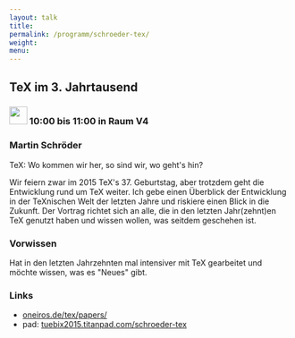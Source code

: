 ```yaml
---
layout: talk
title:
permalink: /programm/schroeder-tex/
weight: 
menu:
---
```

## TeX&nbsp;im&nbsp;3.&nbsp;Jahrtausend

### <img height = "32" src="../../images/talk.svg"> 10:00 bis 11:00 in Raum V4

### Martin&nbsp;Schröder

TeX: Wo kommen wir her, so sind wir, wo geht's hin?

Wir feiern zwar im 2015 TeX's 37. Geburtstag, aber trotzdem geht die Entwicklung rund um TeX weiter.
Ich gebe einen Überblick der Entwicklung in der TeXnischen Welt der letzten Jahre und riskiere einen Blick in die Zukunft.
Der Vortrag richtet sich an alle, die in den letzten Jahr(zehnt)en TeX genutzt haben und wissen wollen, was seitdem geschehen ist.

### Vorwissen

Hat in den letzten Jahrzehnten mal intensiver mit TeX gearbeitet und möchte wissen, was es "Neues" gibt.

### Links

- <a href="http://www.oneiros.de/tex/papers/" target="_blank">oneiros.de/tex/papers/</a>
- pad: <a href="https://tuebix2015.titanpad.com/schroeder-tex" target="_blank">tuebix2015.titanpad.com/schroeder-tex</a>
